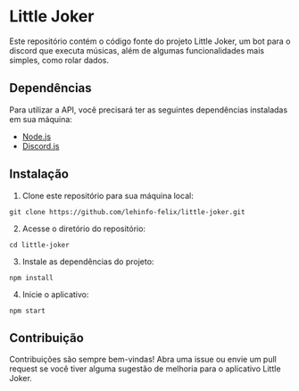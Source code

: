 # Little Joker

Este repositório contém o código fonte do projeto Little Joker, um bot para o discord que executa músicas, além de algumas funcionalidades mais simples, como rolar dados.

## Dependências
Para utilizar a API, você precisará ter as seguintes dependências instaladas em sua máquina:

- [Node.js](https://nodejs.org/pt-br/)
- [Discord.js](https://discord.js.org)

## Instalação

1. Clone este repositório para sua máquina local:
```
git clone https://github.com/lehinfo-felix/little-joker.git
```

2. Acesse o diretório do repositório:
```
cd little-joker
```
3. Instale as dependências do projeto:
```
npm install
```
4. Inicie o aplicativo:
```
npm start
```
## Contribuição

Contribuições são sempre bem-vindas! Abra uma issue ou envie um pull request se você tiver alguma sugestão de melhoria para o aplicativo Little Joker.
